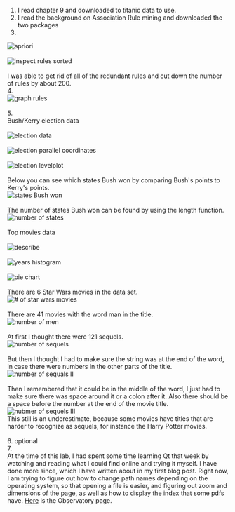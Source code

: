 1. I read chapter 9 and downloaded to titanic data to use.<br>
2. I read the background on Association Rule mining and downloaded the two packages<br>
3. <br>
![apriori](screenshot-area-2017-03-24-000656.png)<br><br>
![inspect rules sorted](screenshot-area-2017-03-24-000730.png)<br><br>
I was able to get rid of all of the redundant rules and cut down the number of rules by about 200.<br>
4. <br>
![graph rules](screenshot-area-2017-03-24-001836.png)<br><br>
5. <br>
Bush/Kerry election data<br><br>
![election data](screenshot-area-2017-03-11-124212.png)<br><br>
![election parallel coordinates](screenshot-area-2017-03-11-124304.png)<br><br>
![election levelplot](screenshot-area-2017-03-11-124335.png)<br><br>
Below you can see which states Bush won by comparing Bush's points to Kerry's points.<br>
![states Bush won](screenshot-area-2017-03-11-171305.png)<br><br>
The number of states Bush won can be found by using the length function.<br>
![number of states](screenshot-area-2017-03-11-171421.png)<br><br>
Top movies data<br><br>
![describe](screenshot-area-2017-03-22-184109.png)<br><br>
![years histogram](screenshot-area-2017-03-21-154750.png)<br><br>
![pie chart](screenshot-area-2017-03-22-212416.png)<br><br>
There are 6 Star Wars movies in the data set.<br>
![# of star wars movies](screenshot-area-2017-03-23-230337.png)<br><br>
There are 41 movies with the word man in the title.<br>
![number of men](screenshot-area-2017-03-23-230748.png)<br><br>
At first I thought there were 121 sequels.<br>
![number of sequels](screenshot-area-2017-03-23-231203.png)<br><br>
But then I thought I had to make sure the string was at the end of the word, in case there were numbers in the other parts of the title.<br>
![number of sequals II](screenshot-area-2017-03-24-083542.png)<br><br>
Then I remembered that it could be in the middle of the word, I just had to make sure there was space around it or a colon after it. Also there should be a space before the number at the end of the movie title.<br>
![nubmer of sequels III](screenshot-area-2017-03-24-093816.png)<br>
This still is an underestimate, because some movies have titles that are harder to recognize as sequels, for instance the Harry Potter movies.<br><br>
6. optional<br>
7. <br>
At the time of this lab, I had spent some time learning Qt that week by watching and reading what I could find online and trying it myself. I have done more since, which I have written about in my first blog post. Right now, I am trying to figure out how to change path names depending on the operating system, so that opening a file is easier, and figuring out zoom and dimensions of the page, as well as how to display the index that some pdfs have. [Here](https://rcos.io/projects/shanalily/deepreader/profile) is the Observatory page.
